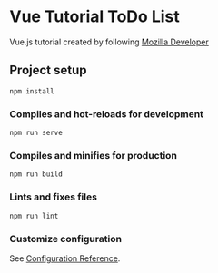 # Vue Tutorial ToDo List

Vue.js tutorial created by following [Mozilla Developer](https://developer.mozilla.org/en-US/docs/Learn/Tools_and_testing/Client-side_JavaScript_frameworks/Vue_getting_started)

## Project setup
```
npm install
```

### Compiles and hot-reloads for development
```
npm run serve
```

### Compiles and minifies for production
```
npm run build
```

### Lints and fixes files
```
npm run lint
```

### Customize configuration
See [Configuration Reference](https://cli.vuejs.org/config/).
